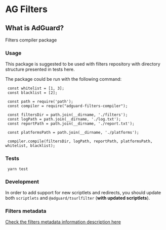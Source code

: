 # AG Filters

## What is AdGuard?

Filters compiler package

### Usage

This package is suggested to be used with filters repository with directory structure presented in tests here.

The package could be run with the following command:

```
 const whitelist = [1, 3];
 const blacklist = [2];
 
 const path = require('path');
 const compiler = require("adguard-filters-compiler");
 
 const filtersDir = path.join(__dirname, './filters');
 const logPath = path.join(__dirname, './log.txt');
 const reportPath = path.join(__dirname, './report.txt');
 
 const platformsPath = path.join(__dirname, './platforms');
 
 compiler.compile(filtersDir, logPath, reportPath, platformsPath, whitelist, blacklist);
```

### Tests

```
 yarn test
```

### Development

In order to add support for new scriptlets and redirects, you should update both `scriptlets` and `@adguard/tsurlfilter` (**with updated scriptlets**).

### Filters metadata

[Check the filters metadata information description here](https://github.com/AdguardTeam/FiltersRegistry/blob/master/README.md)
